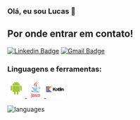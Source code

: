 ### Olá, eu sou Lucas 👋


<!--
**silva021/silva021** is a ✨ _special_ ✨ repository because its `README.md` (this file) appears on your GitHub profile.


Here are some ideas to get you started:

- 🔭 I’m currently working on ...
- 🌱 I’m currently learning ...
- 👯 I’m looking to collaborate on ...
- 🤔 I’m looking for help with ...
- 💬 Ask me about ...
- 📫 How to reach me: ...
- 😄 Pronouns: ...
- ⚡ Fun fact: ...
-->
## Por onde entrar em contato!  
[![Linkedin Badge](https://img.shields.io/static/v1?message=silva021&logo=linkedin&labelColor=1182c3&color=1182c3&logoColor=white&label=%20)](https://www.linkedin.com/in/silva021/) 
[![Gmail Badge](https://img.shields.io/static/v1?message=lucasssilva021@gmail.com&logo=gmail&labelColor=C14438&color=C14438&logoColor=white&label=%20)](mailto:lucasssilva021@gmail.com) 



<h3 align="left">Linguagens e ferramentas:</h3>
<p align="left"> 
  <a href="https://expressjs.com" target="_blank"> <img src="https://raw.githubusercontent.com/devicons/devicon/master/icons/android/android-original-wordmark.svg" alt="express" width="40" height="40"/> </a> 
  <a href="https://expressjs.com" target="_blank"> <img src="https://raw.githubusercontent.com/devicons/devicon/master/icons/java/java-original-wordmark.svg" alt="express" width="40" height="40"/> </a> 
  <a href="https://expressjs.com" target="_blank"> <img src="https://raw.githubusercontent.com/devicons/devicon/master/icons/kotlin/kotlin-original-wordmark.svg" alt="express" width="40" height="40"/> </a> 
</p>



![languages](https://github-readme-stats.vercel.app/api/top-langs/?username=silva021&hide=scss&layout=compact&theme=radical&title_color=2ED3EA)

